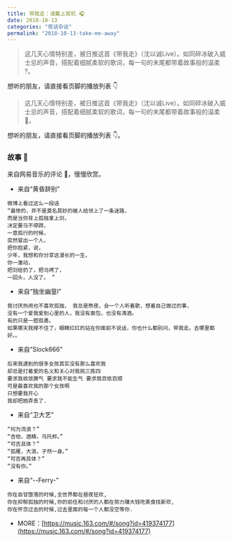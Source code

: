 ```yaml
---
title: 带我走：请戴上耳机 🎧
date: 2018-10-13
categories: "夜话杂谈"
permalink: "2018-10-13-take-me-away"
---
```

> 这几天心情特别差，被日推这首《带我走》（沈以诚Live）。如同碎冰破入威士忌的声音，搭配着细腻柔软的歌词，每一句的末尾都带着故事般的温柔 ?。

想听的朋友，请直接看页脚的播放列表 👇

<!-- more -->

> 这几天心情特别差，被日推这首《带我走》（沈以诚Live）。如同碎冰破入威士忌的声音，搭配着细腻柔软的歌词，每一句的末尾都带着故事般的温柔 🍦。

想听的朋友，请直接看页脚的播放列表 👇。

### 故事 💬

来自网易音乐的评论 💬，慢慢欣赏。

- 来自“黄昏辞别”
```
微博上看过这么一段话 
“最惨的，并不是莫名其妙的被人给领上了一条迷路，
而是当你背上孤独拿上剑，
决定要马不停蹄，
一意孤行的时候，
突然冒出一个人，
把你抱紧，说，
少年，我想和你分享这漫长的一生，
你一激动，
把剑给扔了，把马烤了，
一回头，人没了。 ​​​”
```
- 来自“独坐幽篁l”
```
我讨厌热闹也不喜欢孤独， 我总是熬夜，会一个人听着歌，想着自己做过的事，
没有一个爱我爱到心里的人，我没有面包，也没有清酒。 
有的只是一腔孤勇。
如果哪天我撑不住了，眼睛红红的站在你面前不说话，你也什么都别问，带我走。去哪里都好。。
```
- 来自“Slock666”
```
后来我遇到的很多女孩其实没有那么喜欢我
却总是打着爱的名义和关心对我挑三拣四
要求我收敛脾气 要求我不能生气 要求我百依百顺
可是最喜欢我的那个女孩啊
只想要我开心
我却把她弄丢了.
```
- 来自“卫大艺”
```
“何为流浪？”
“吉他，酒精，乌托邦。”
“可否具体？”
“孤雁，大浪，孑然一身。”
“可否再具体？”
“没有你。”
```
- 来自“--Ferry-”
```
你在自甘堕落的时候,全世界都在昼夜狂欢,
你在抑郁孤独的时候,你的前任和讨厌的人都在努力赚大钱吃美食找新欢,
你在怀念过去的时候,过去里面的每一个人都没空等你.
```
- MORE：[https://music.163.com/#/song?id=419374177](https://music.163.com/#/song?id=419374177)
